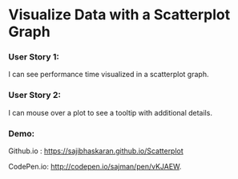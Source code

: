 # Visualize Data with a Scatterplot Graph

### User Story 1:

I can see performance time visualized in a scatterplot graph.

### User Story 2:

I can mouse over a plot to see a tooltip with additional details.

### Demo:

Github.io : https://sajibhaskaran.github.io/Scatterplot

CodePen.io: http://codepen.io/sajman/pen/vKJAEW.
